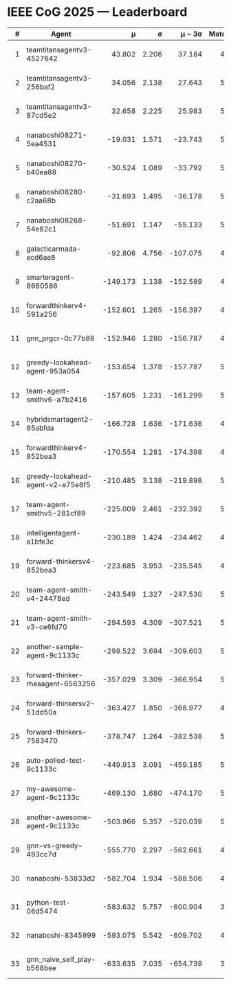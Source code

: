 # IEEE CoG 2025 — Leaderboard

| # | Agent | μ | σ | μ − 3σ | Matches | Updated |
|---:|---|---:|---:|---:|---:|---|
| 1 | teamtitansagentv3-4527642 | 43.802 | 2.206 | 37.184 | 4616 | 2025-09-02 06:53 |
| 2 | teamtitansagentv3-256baf2 | 34.056 | 2.138 | 27.643 | 5074 | 2025-09-02 06:53 |
| 3 | teamtitansagentv3-87cd5e2 | 32.658 | 2.225 | 25.983 | 5038 | 2025-09-02 06:53 |
| 4 | nanaboshi08271-5ea4531 | -19.031 | 1.571 | -23.743 | 5240 | 2025-09-02 06:53 |
| 5 | nanaboshi08270-b40ea88 | -30.524 | 1.089 | -33.792 | 5380 | 2025-09-02 06:53 |
| 6 | nanaboshi08280-c2aa68b | -31.693 | 1.495 | -36.178 | 5420 | 2025-09-02 06:53 |
| 7 | nanaboshi08268-54e82c1 | -51.691 | 1.147 | -55.133 | 5480 | 2025-09-02 06:53 |
| 8 | galacticarmada-ecd6ae8 | -92.806 | 4.756 | -107.075 | 4880 | 2025-09-02 06:53 |
| 9 | smarteragent-8660586 | -149.173 | 1.138 | -152.589 | 4161 | 2025-09-02 06:53 |
| 10 | forwardthinkerv4-591a256 | -152.601 | 1.265 | -156.397 | 4251 | 2025-09-02 06:53 |
| 11 | gnn_prgcr-0c77b88 | -152.946 | 1.280 | -156.787 | 4040 | 2025-09-02 06:53 |
| 12 | greedy-lookahead-agent-953a054 | -153.654 | 1.378 | -157.787 | 5496 | 2025-09-02 06:53 |
| 13 | team-agent-smithv6-a7b2416 | -157.605 | 1.231 | -161.299 | 5400 | 2025-09-02 06:53 |
| 14 | hybridsmartagent2-85abfda | -166.728 | 1.636 | -171.636 | 4305 | 2025-09-02 06:53 |
| 15 | forwardthinkerv4-852bea3 | -170.554 | 1.281 | -174.398 | 4022 | 2025-09-02 06:53 |
| 16 | greedy-lookahead-agent-v2-e75e8f5 | -210.485 | 3.138 | -219.898 | 5216 | 2025-09-02 06:53 |
| 17 | team-agent-smithv5-281cf89 | -225.009 | 2.461 | -232.392 | 5240 | 2025-09-02 06:53 |
| 18 | intelligentagent-a1bfe3c | -230.189 | 1.424 | -234.462 | 4619 | 2025-09-02 06:53 |
| 19 | forward-thinkersv4-852bea3 | -223.685 | 3.953 | -235.545 | 4478 | 2025-09-02 06:53 |
| 20 | team-agent-smith-v4-24478ed | -243.549 | 1.327 | -247.530 | 5700 | 2025-09-02 06:53 |
| 21 | team-agent-smith-v3-ce6fd70 | -294.593 | 4.309 | -307.521 | 5160 | 2025-09-02 06:53 |
| 22 | another-sample-agent-9c1133c | -298.522 | 3.694 | -309.603 | 5260 | 2025-09-02 06:53 |
| 23 | forward-thinker-rheaagent-6563256 | -357.029 | 3.309 | -366.954 | 5468 | 2025-09-02 06:53 |
| 24 | forward-thinkersv2-51dd50a | -363.427 | 1.850 | -368.977 | 4967 | 2025-09-02 06:53 |
| 25 | forward-thinkers-7583470 | -378.747 | 1.264 | -382.538 | 5259 | 2025-09-02 06:53 |
| 26 | auto-polled-test-9c1133c | -449.913 | 3.091 | -459.185 | 5000 | 2025-09-02 06:53 |
| 27 | my-awesome-agent-9c1133c | -469.130 | 1.680 | -474.170 | 5140 | 2025-09-02 06:53 |
| 28 | another-awesome-agent-9c1133c | -503.966 | 5.357 | -520.039 | 5180 | 2025-09-02 06:53 |
| 29 | gnn-vs-greedy-493cc7d | -555.770 | 2.297 | -562.661 | 4520 | 2025-09-02 06:53 |
| 30 | nanaboshi-53833d2 | -582.704 | 1.934 | -588.506 | 4460 | 2025-09-02 06:53 |
| 31 | python-test-06d5474 | -583.632 | 5.757 | -600.904 | 3920 | 2025-09-02 06:53 |
| 32 | nanaboshi-8345999 | -593.075 | 5.542 | -609.702 | 4720 | 2025-09-02 06:53 |
| 33 | gnn_naive_self_play-b568bee | -633.635 | 7.035 | -654.739 | 3740 | 2025-09-02 06:53 |
